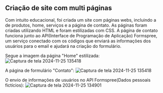 ## Criação de site com multi páginas

Com intuito educacional, foi criada um site com páginas webs, incluindo a de produtos, home, serviços e a página de contato. As páginas foram criadas utilizando HTML e foram estilizadas com CSS. A página de contato funciona junto ao API(Interface de Programação de Aplicação) Formspree, um serviço conectado com os códigos que enviará as informações dos usuários para o email e ajudará na criação do formulário. 


Segue a imagem da página "Home" estilizada:
![Captura de tela 2024-11-25 135418](https://github.com/user-attachments/assets/3cba29a9-917a-446e-8c3b-df228323656d)


A página de formulário "Contato":
![Captura de tela 2024-11-25 135418](https://github.com/user-attachments/assets/ba19a5dd-5d10-41e2-8f79-28a6ae0a79da)


O envio de informações de usuários no API Formspree(Dados pessoais fictícios):
![Captura de tela 2024-11-25 134901](https://github.com/user-attachments/assets/0fe2f2f6-c239-488b-8771-90537813b4c4)




